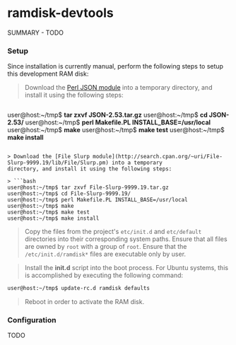 ramdisk-devtools
================

SUMMARY - TODO


### Setup

Since installation is currently manual, perform the following steps to setup this development RAM disk:

> Download the [Perl JSON module](http://search.cpan.org/~makamaka/JSON-2.53/lib/JSON.pm) into a temporary directory, 
and install it using the following steps:

> ```bash
user@host:~/tmp$ __tar zxvf JSON-2.53.tar.gz__
user@host:~/tmp$ __cd JSON-2.53/__
user@host:~/tmp$ __perl Makefile.PL INSTALL_BASE=/usr/local__
user@host:~/tmp$ __make__
user@host:~/tmp$ __make test__
user@host:~/tmp$ __make install__
```

> Download the [File Slurp module](http://search.cpan.org/~uri/File-Slurp-9999.19/lib/File/Slurp.pm) into a temporary 
directory, and install it using the following steps:

> ```bash
user@host:~/tmp$ tar zxvf File-Slurp-9999.19.tar.gz
user@host:~/tmp$ cd File-Slurp-9999.19/
user@host:~/tmp$ perl Makefile.PL INSTALL_BASE=/usr/local
user@host:~/tmp$ make
user@host:~/tmp$ make test
user@host:~/tmp$ make install
```

> Copy the files from the project's `etc/init.d` and `etc/default` directories into their corresponding system paths. 
Ensure that all files are owned by `root` with a group of `root`. Ensure that the `/etc/init.d/ramdisk*` files are 
executable only by user.

> Install the __init.d__ script into the boot process. For Ubuntu systems, this is accomplished by executing the following
command:
```bash
user@host:~/tmp$ update-rc.d ramdisk defaults
```

> Reboot in order to activate the RAM disk.

### Configuration

TODO
